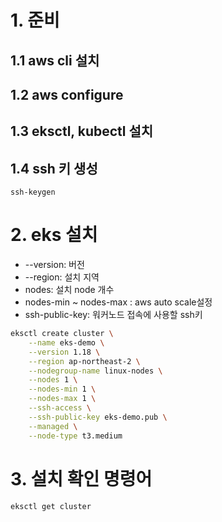 
# 1. 준비
## 1.1 aws cli 설치
## 1.2 aws configure
## 1.3 eksctl, kubectl 설치
## 1.4 ssh 키 생성
```
ssh-keygen
```

# 2. eks 설치
* --version: 버전
* --region: 설치 지역
* nodes: 설치 node 개수
* nodes-min ~ nodes-max : aws auto scale설정
* ssh-public-key: 워커노드 접속에 사용할 ssh키
 
```sh
eksctl create cluster \
    --name eks-demo \
    --version 1.18 \
    --region ap-northeast-2 \
    --nodegroup-name linux-nodes \
    --nodes 1 \
    --nodes-min 1 \
    --nodes-max 1 \
    --ssh-access \
    --ssh-public-key eks-demo.pub \
    --managed \
    --node-type t3.medium
```

# 3. 설치 확인 명령어
```
eksctl get cluster
```